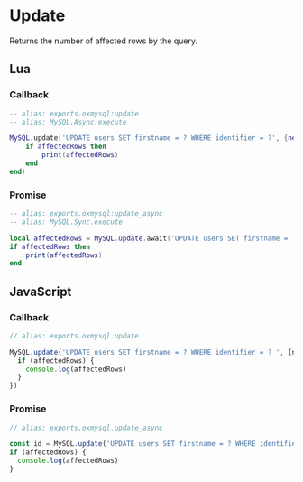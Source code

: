 # Update
Returns the number of affected rows by the query.

## Lua

### Callback
```lua
-- alias: exports.oxmysql:update
-- alias: MySQL.Async.execute

MySQL.update('UPDATE users SET firstname = ? WHERE identifier = ?', {newName, playerIdentifier}, function(affectedRows)
    if affectedRows then
        print(affectedRows)
    end
end)
```

### Promise
```lua
-- alias: exports.oxmysql:update_async
-- alias: MySQL.Sync.execute

local affectedRows = MySQL.update.await('UPDATE users SET firstname = ? WHERE identifier = ?', {newName, playerIdentifier})
if affectedRows then
    print(affectedRows)
end
```

## JavaScript

### Callback
```js
// alias: exports.oxmysql.update

MySQL.update('UPDATE users SET firstname = ? WHERE identifier = ? ', [newName, playerIdentifier], (affectedRows) => {
  if (affectedRows) {
    console.log(affectedRows)
  }
})
```

### Promise
```js
// alias: exports.oxmysql.update_async

const id = MySQL.update('UPDATE users SET firstname = ? WHERE identifier = ? ', [newName, playerIdentifier])
if (affectedRows) {
  console.log(affectedRows)
}
```
